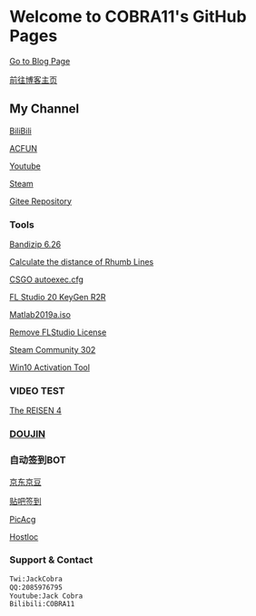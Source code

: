 # Welcome to COBRA11's GitHub Pages

[Go to Blog Page](https://jackcobra11.github.io/index.html)

[前往博客主页](https://jackcobra11.github.io/index.html)

## My Channel
[BiliBili](https://space.bilibili.com/21016018)

[ACFUN](https://www.acfun.cn/u/13268855)

[Youtube](https://www.youtube.com/channel/UC6bz1csHtb0J1y1uUX1QbQQ)

[Steam](http://steamcommunity.com/id/JackCobra)

[Gitee Repository](https://gitee.com/COBRA11/JackCobra/blob/master/README.md)


### Tools

[Bandizip 6.26](https://jackcobra11.github.io/BANDIZIP-SETUP.EXE)

[Calculate the distance of Rhumb Lines](https://jackcobra11.github.io/RhumbLines/RhumbLines.html)

[CSGO autoexec.cfg](https://jackcobra11.github.io/autoexec.cfg)

[FL Studio 20 KeyGen R2R](https://gitee.com/COBRA11/JackCobra/raw/master/FLStudio20KeyGenR2R.exe)

[Matlab2019a.iso](https://www.iemblog.com/?p=1865%40lang%3Dcn&lang=en)

[Remove FLStudio License](https://jackcobra11.github.io/REMOVE_FLStudio_License.reg)

[Steam Community 302](https://jackcobra11.github.io/steam302.zip)

[Win10 Activation Tool](https://jackcobra11.github.io/DigitalLicense.zip)

### VIDEO TEST
[The REISEN 4](https://jackcobra11.github.io/Video/TheREISEN4.html)

### [DOUJIN](https://jackcobra11.github.io/doujinshi/)


### 自动签到BOT
[京东京豆](https://github.com/JackCobra11/JD_Bot)

[贴吧签到](https://github.com/JackCobra11/TieBaSign)

[PicAcg](https://github.com/JackCobra11/picacomic-Punch)

[Hostloc](https://github.com/JackCobra11/hostloc-auto-get-points-1)

### Support & Contact
```markdown
Twi:JackCobra
QQ:2085976795
Youtube:Jack Cobra
Bilibili:COBRA11
```
